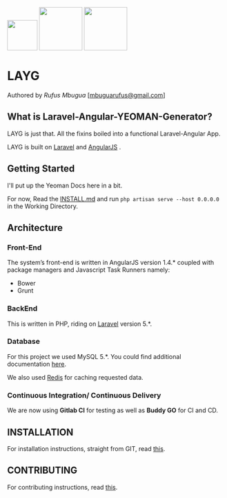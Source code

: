 <img src="https://worldvectorlogo.com/logos/laravel.svg" style="width:70px">
<img src="http://code-maven.com/img/angularjs.png" style="width:100px"?>
<img src="http://blog.teamtreehouse.com/wp-content/uploads/2014/01/yeoman-logo.png" style="width:100px" >

# LAYG

Authored by *Rufus Mbugua* [<mbuguarufus@gmail.com>]



## What is Laravel-Angular-YEOMAN-Generator?
LAYG is just that. All the fixins boiled into a functional Laravel-Angular App.

LAYG is built on [Laravel](laravel.com) and [AngularJS](https://angularjs.org/) .

## Getting Started
I'll put up the Yeoman Docs here in a bit.

For now, Read the [INSTALL.md](INSTALL.md) and run
`php artisan serve --host 0.0.0.0` in the Working Directory.

## Architecture
### Front-End
The system’s front-end is written in AngularJS version 1.4.* coupled with package managers and Javascript Task Runners namely:
+ Bower
+ Grunt

### BackEnd
This is written in PHP, riding on [Laravel](https://laravel.com/) version 5.*.

### Database
For this project we used MySQL 5.*.
You could find additional documentation [here](https://dev.mysql.com/doc/).

We also used [Redis](http://redis.io/) for caching requested data.

### Continuous Integration/ Continuous Delivery

We are now using **Gitlab CI** for testing as well as **Buddy GO** for CI and CD.

## INSTALLATION
For installation instructions, straight from GIT, read [this](INSTALL.md).

## CONTRIBUTING
For contributing instructions, read [this](CONTRIBUTING.md).
